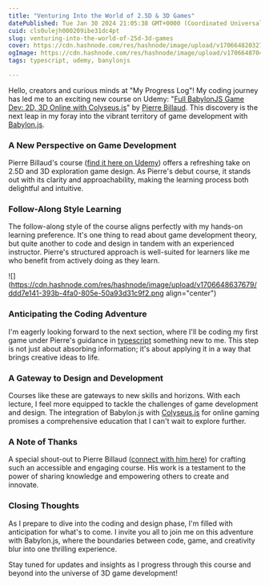 ```yaml
---
title: "Venturing Into the World of 2.5D & 3D Games"
datePublished: Tue Jan 30 2024 21:05:38 GMT+0000 (Coordinated Universal Time)
cuid: cls0ulejh000209ibe31dc4pt
slug: venturing-into-the-world-of-25d-3d-games
cover: https://cdn.hashnode.com/res/hashnode/image/upload/v1706648203277/b9a0a144-b904-46f9-83ca-8e52592c440e.png
ogImage: https://cdn.hashnode.com/res/hashnode/image/upload/v1706648704619/6f3f03b7-a80d-4596-8a15-b375ab10cdde.jpeg
tags: typescript, udemy, banylonjs

---
```


Hello, creators and curious minds at "My Progress Log"! My coding journey has led me to an exciting new course on Udemy: "[Full BabylonJS Game Dev: 2D, 3D Online with Colyseus.js](https://www.udemy.com/course/full-babylonjs-game-dev-2d-3d-online-with-colyseusjs/)" by [Pierre Billaud](https://linktr.ee/pierrebio). This discovery is the next leap in my foray into the vibrant territory of game development with [Babylon.js](https://www.babylonjs.com/).

### A New Perspective on Game Development

Pierre Billaud's course ([find it here on Udemy](https://www.udemy.com/course/full-babylonjs-game-dev-2d-3d-online-with-colyseusjs/)) offers a refreshing take on 2.5D and 3D exploration game design. As Pierre's debut course, it stands out with its clarity and approachability, making the learning process both delightful and intuitive.

### Follow-Along Style Learning

The follow-along style of the course aligns perfectly with my hands-on learning preference. It's one thing to read about game development theory, but quite another to code and design in tandem with an experienced instructor. Pierre's structured approach is well-suited for learners like me who benefit from actively doing as they learn.

![](https://cdn.hashnode.com/res/hashnode/image/upload/v1706648637679/ddd7e141-393b-4fa0-805e-50a93d31c9f2.png align="center")

### Anticipating the Coding Adventure

I'm eagerly looking forward to the next section, where I'll be coding my first game under Pierre's guidance in [typescript](https://www.typescriptlang.org/) something new to me. This step is not just about absorbing information; it's about applying it in a way that brings creative ideas to life.

### A Gateway to Design and Development

Courses like these are gateways to new skills and horizons. With each lecture, I feel more equipped to tackle the challenges of game development and design. The integration of Babylon.js with [Colyseus.js](https://colyseus.io/) for online gaming promises a comprehensive education that I can't wait to explore further.

### A Note of Thanks

A special shout-out to Pierre Billaud ([connect with him here](https://linktr.ee/pierrebio)) for crafting such an accessible and engaging course. His work is a testament to the power of sharing knowledge and empowering others to create and innovate.

### Closing Thoughts

As I prepare to dive into the coding and design phase, I'm filled with anticipation for what's to come. I invite you all to join me on this adventure with Babylon.js, where the boundaries between code, game, and creativity blur into one thrilling experience.

Stay tuned for updates and insights as I progress through this course and beyond into the universe of 3D game development!